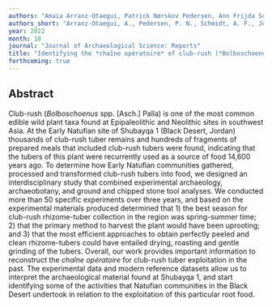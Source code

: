 ```yaml
---
authors: "Amaia Arranz-Otaegui, Patrick Nørskov Pedersen, Ann Frijda Schmidt, Anne Jörgensen-Lindahl, Joe Roe, Johan Villemoes, and George Alexis Pantos"
authors_short: "Arranz-Otaegui, A., Pedersen, P. N., Schmidt, A. F., Jörgensen-Lindahl, A., Roe, J., Villemoes, J., & Pantos, G. A."
year: 2022
month: 10
journal: "Journal of Archaeological Science: Reports"
title: "Identifying the *chaîne opératoire* of club-rush (*Bolboschoenus glaucus* [Lam.] S.G.Sm) tuber exploitation during the Early Natufian in the Black Desert (northeastern Jordan)"
forthcoming: true
---
```


## Abstract

Club-rush (*Bolboschoenus* spp. [Asch.] Palla) is one of the most common edible wild plant taxa found at Epipaleolithic and Neolithic sites in southwest Asia. At the Early Natufian site of Shubayqa 1 (Black Desert, Jordan) thousands of club-rush tuber remains and hundreds of fragments of prepared meals that included club-rush tubers were found, indicating that the tubers of this plant were recurrently used as a source of food 14,600 years ago. To determine how Early Natufian communities gathered, processed and transformed club-rush tubers into food, we designed an interdisciplinary study that combined experimental archaeology, archaeobotany, and ground and chipped stone tool analyses. We conducted more than 50 specific experiments over three years, and based on the experimental materials produced determined that 1) the best season for club-rush rhizome-tuber collection in the region was spring-summer time; 2) that the primary method to harvest the plant would have been uprooting; and 3) that the most efficient approaches to obtain perfectly peeled and clean rhizome-tubers could have entailed drying, roasting and gentle grinding of the tubers. Overall, our work provides important information to reconstruct the *chaîne opératoire* for club-rush tuber exploitation in the past. The experimental data and modern reference datasets allow us to interpret the archaeological material found at Shubayqa 1, and start identifying some of the activities that Natufian communities in the Black Desert undertook in relation to the exploitation of this particular root food.


